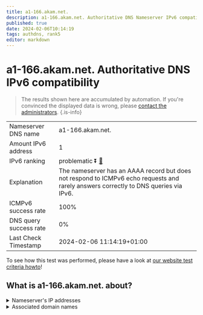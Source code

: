 ```yaml
---
title: a1-166.akam.net.
description: a1-166.akam.net. Authoritative DNS Nameserver IPv6 compatibility
published: true
date: 2024-02-06T10:14:19
tags: authdns, rank5
editor: markdown
---
```


# a1-166.akam.net. Authoritative DNS IPv6 compatibility

> The results shown here are accumulated by automation. If you're convinced the displayed data is wrong, please [contact the administrators](/howto/chat). 
{.is-info}




|   |   |
| - | - |
| Nameserver DNS name | a1-166.akam.net.
| Amount IPv6 address | 1
| IPv6 ranking | problematic :arrow_double_down: [🔗](/howto/ranking) |
| Explanation | The nameserver has an AAAA record but does not respond to ICMPv6 echo requests and rarely answers correctly to DNS queries via IPv6. |
| ICMPv6 success rate | 100%|
| DNS query success rate | 0% |
| Last Check Timestamp | 2024-02-06 11:14:19+01:00 |

To see how this test was performed, please have a look at [our website test criteria howto](/howto/testcriteria/authdns)!


## What is a1-166.akam.net. about?




<details>
<summary>Nameserver's IP addresses</summary>

2600:1401:2::a6

</details>



<details>
<summary>Associated domain names</summary>

www.bbva.com

</details>
